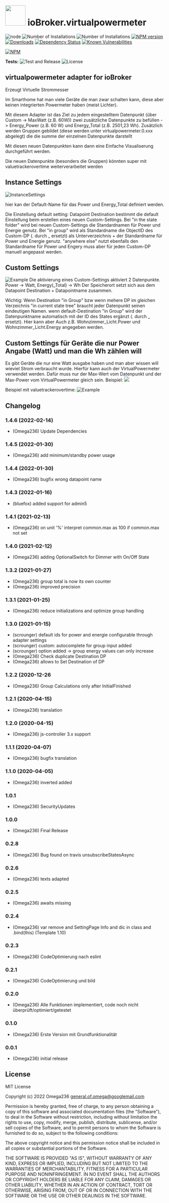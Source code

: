 <h1>
	<img src="admin/virtualpowermeter.png" width="64"/>
	ioBroker.virtualpowermeter
</h1>

![node](https://img.shields.io/node/v/iobroker.virtualpowermeter.svg)
![Number of Installations](http://iobroker.live/badges/virtualpowermeter-installed.svg) ![Number of Installations](http://iobroker.live/badges/virtualpowermeter-stable.svg) [![NPM version](http://img.shields.io/npm/v/iobroker.virtualpowermeter.svg)](https://www.npmjs.com/package/iobroker.virtualpowermeter)
[![Downloads](https://img.shields.io/npm/dm/iobroker.virtualpowermeter.svg)](https://www.npmjs.com/package/iobroker.virtualpowermeter)
[![Dependency Status](https://img.shields.io/david/Omega236/iobroker.virtualpowermeter.svg)](https://david-dm.org/Omega236/iobroker.virtualpowermeter)
[![Known Vulnerabilities](https://snyk.io/test/github/Omega236/ioBroker.virtualpowermeter/badge.svg)](https://snyk.io/test/github/Omega236/ioBroker.virtualpowermeter)

[![NPM](https://nodei.co/npm/iobroker.virtualpowermeter.png?downloads=true)](https://nodei.co/npm/iobroker.virtualpowermeter/)

**Tests:** ![Test and Release](https://github.com/Omega236/ioBroker.testtheportal/workflows/Test%20and%20Release/badge.svg)
![License](https://img.shields.io/npm/l/iobroker.virtualpowermeter.svg)
## virtualpowermeter adapter for ioBroker

Erzeugt Virtuelle Strommesser

Im Smarthome hat man viele Geräte die man zwar schalten kann, diese aber keinen integrierten Powermeter haben (meist Lichter).

Mit diesem Adapter ist das Ziel zu jedem eingestelltem Datenpunkt (über Custom -> MaxWatt (z.B. 60W)) zwei zusätzliche Datenpunkte zu befüllen -> Energy_Power (z.B. 60 W) und Energy_Total (z.B. 2501,23 Wh). 
Zusätzlich werden Gruppen gebildet (diese werden unter virtualpowermeter.0.xxx abgelegt) die die summe der einzelnen Datenpunkte darstellt

Mit diesen neuen Datenpunkten kann dann eine Einfache Visualiserung durchgeführt werden.

Die neuen Datenpunkte (besonders die Gruppen) könnten super mit valuetrackerovertime weiterverarbeitet werden

## Instance Settings

![InstanceSettings](admin/InstanceSettings.PNG)

hier kan der Default-Name für das Power und Energy_Total definiert werden.


Die Einstellung default setting: Datapoint Destination bestimmt die default Einstellung beim erstellen eines neuen Custom-Settings. Bei "in the state folder" wird bei neuen Custom-Settings die Standardnamen für Power und Energie genutz. Bei "in group" wird als Standardname die ObjectID des Custom-DP (. durch _ ersetzt) als Unterverzeichnis + der Standardname für Power und Energie genutz. "anywhere else" nutzt ebenfalls den Standardname für Power und Engery muss aber für jeden Custom-DP manuell angepasst werden.


## Custom Settings 
![Example](admin/DatapointSample.PNG)
Die aktivierung eines Custom-Settings aktiviert 2 Datenpunkte. Power -> Watt, Energy(_Total) -> Wh
Der Speicherort setzt sich aus dem Datapoint Destination + Datapointname zusammen.

Wichtig: Wenn Destination "in Group" bzw wenn mehere DP im gleichen Verzeichnis "in current state tree" braucht jeder Datenpunkt seinen eindeutigen Namen. wenn default-Destination "in Group" wird der Datenpunktname automatisch mit der ID des States ergänzt (. durch _ ersetzt). Hier kann aber Auch z.B. Wohnzimmer_Licht.Power und Wohnzimmer_Licht.Energy angegeben werden.

## Custom Settings für Geräte die nur Power Angabe (Watt) und man die Wh zählen will

Es gibt Geräte die nur eine Watt ausgabe haben und man aber wissen will wieviel Strom verbraucht wurde.
Hierfür kann auch der VirtualPowermeter verwendet werden. Dafür muss nur der Max-Wert vom Datenpunkt und der Max-Power vom VirtualPowermeter gleich sein.
Beispiel:
<img src="BeispielPowerToEnergy.png">



Beispiel mit valuetrackerovertime:
![Example](MeinBeispiel2.jpg)

<!--
	Placeholder for the next version (at the beginning of the line):
	### __WORK IN PROGRESS__
-->
## Changelog

### 1.4.6 (2022-02-14)
* (Omega236) Update Dependencies

### 1.4.5 (2022-01-30)
* (Omega236) add minimum/standby power usage

### 1.4.4 (2022-01-30)
* (Omega236) bugfix wrong datapoint name

### 1.4.3 (2022-01-16)
* (bluefox) added support for admin5

### 1.4.1 (2021-02-13)
* (Omega236) on unit '%' interpret common.max as 100 if common.max not set

### 1.4.0 (2021-02-12)
* (Omega236) adding OptionalSwitch for Dimmer with On/Off State

### 1.3.2 (2021-01-27)
* (Omega236) group total is now its own counter
* (Omega236) improved precision

### 1.3.1 (2021-01-25)
* (Omega236) reduce initializations and optimize group handling

### 1.3.0 (2021-01-15)
* (scrounger) default ids for power and energie configurable through adapter settings
* (scrounger) custom: autocomplete for group input added
* (scrounger) option added -> group energy values can only increase 
* (Omega236) Check duplicate Destination DP
* (Omega236) allows to Set Destination of DP

### 1.2.2 (2020-12-26
* (Omega236) Group Calculations only after InitialFinished

### 1.2.1 (2020-04-15)
* (Omega236) translation

### 1.2.0 (2020-04-15)
* (Omega236) js-controller 3.x support

### 1.1.1 (2020-04-07)
* (Omega236) bugfix translation

### 1.1.0 (2020-04-05)
* (Omega236) inverted added

### 1.0.1
* (Omega236) SecurityUpdates

### 1.0.0
* (Omega236) Final Release

### 0.2.8
* (Omega236) Bug found on travis unsubscribeStatesAsync

### 0.2.6
* (Omega236) texts adapted

### 0.2.5
* (Omega236) awaits missing

### 0.2.4
* (Omega236) var remove and SettingPage Info and dic in class and .bind(this) (Template 1.10)

### 0.2.3
* (Omega236) CodeOptimierung nach eslint

### 0.2.1
* (Omega236) CodeOptimierung und bild

### 0.2.0
* (Omega236) Alle Funktionen implementiert, code noch nicht überprüft/optimiert/getestet

### 0.1.0
* (Omega236) Erste Version mit Grundfunktionalität

### 0.0.1
* (Omega236) initial release

## License
MIT License

Copyright (c) 2022 Omega236 general.of.omega@googlemail.com

Permission is hereby granted, free of charge, to any person obtaining a copy
of this software and associated documentation files (the "Software"), to deal
in the Software without restriction, including without limitation the rights
to use, copy, modify, merge, publish, distribute, sublicense, and/or sell
copies of the Software, and to permit persons to whom the Software is
furnished to do so, subject to the following conditions:

The above copyright notice and this permission notice shall be included in all
copies or substantial portions of the Software.

THE SOFTWARE IS PROVIDED "AS IS", WITHOUT WARRANTY OF ANY KIND, EXPRESS OR
IMPLIED, INCLUDING BUT NOT LIMITED TO THE WARRANTIES OF MERCHANTABILITY,
FITNESS FOR A PARTICULAR PURPOSE AND NONINFRINGEMENT. IN NO EVENT SHALL THE
AUTHORS OR COPYRIGHT HOLDERS BE LIABLE FOR ANY CLAIM, DAMAGES OR OTHER
LIABILITY, WHETHER IN AN ACTION OF CONTRACT, TORT OR OTHERWISE, ARISING FROM,
OUT OF OR IN CONNECTION WITH THE SOFTWARE OR THE USE OR OTHER DEALINGS IN THE
SOFTWARE.
